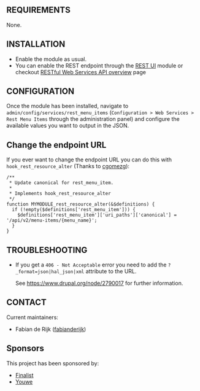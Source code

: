 ## REQUIREMENTS

None.

## INSTALLATION

* Enable the module as usual.
* You can enable the REST endpoint through the [REST UI](http://www.drupal.org/project/restui) module or checkout [RESTful Web Services API overview](https://www.drupal.org/docs/8/api/restful-web-services-api/restful-web-services-api-overview) page

## CONFIGURATION

Once the module has been installed, navigate to `admin/config/services/rest_menu_items`
(`Configuration > Web Services > Rest Menu Items` through the administration panel) and
configure the available values you want to output in the JSON.

## Change the endpoint URL
If you ever want to change the endpoint URL you can do this with `hook_rest_resource_alter` (Thanks to [cgomezg](https://www.drupal.org/u/cgomezg)):
~~~~
/**
 * Update canonical for rest_menu_item.
 *
 * Implements hook_rest_resource_alter
 */
function MYMODULE_rest_resource_alter(&$definitions) {
  if (!empty($definitions['rest_menu_item'])) {
    $definitions['rest_menu_item']['uri_paths']['canonical'] = '/api/v2/menu-items/{menu_name}';
  }
}
~~~~

## TROUBLESHOOTING

* If you get a `406 - Not Acceptable` error you need to add the `?_format=json|hal_json|xml` attribute to the URL.

  See https://www.drupal.org/node/2790017 for further information.

## CONTACT

Current maintainers:
* Fabian de Rijk ([fabianderijk](https://www.drupal.org/u/fabianderijk))

## Sponsors

This project has been sponsored by:
* [Finalist](https://www.drupal.org/finalist)
* [Youwe](https://www.drupal.org/youwe)
